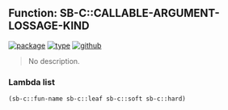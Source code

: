 ## Function: SB-C::CALLABLE-ARGUMENT-LOSSAGE-KIND
[![package](https://img.shields.io/badge/Package-SB--C-5f9ea0.svg?style=social&colorA=999999)](../) [![type](https://img.shields.io/badge/Type-Function-5f9ea0.svg?style=social&colorA=999999)](../#function) [![github](https://img.shields.io/badge/GitHub-View_the_source-5f9ea0.svg?style=social&colorA=999999&logo=github)](https://github.com/sbcl/sbcl/blob/master/src/compiler/callable-args.lisp/) 

> No description.

### Lambda list
```cl
(sb-c::fun-name sb-c::leaf sb-c::soft sb-c::hard)
```
